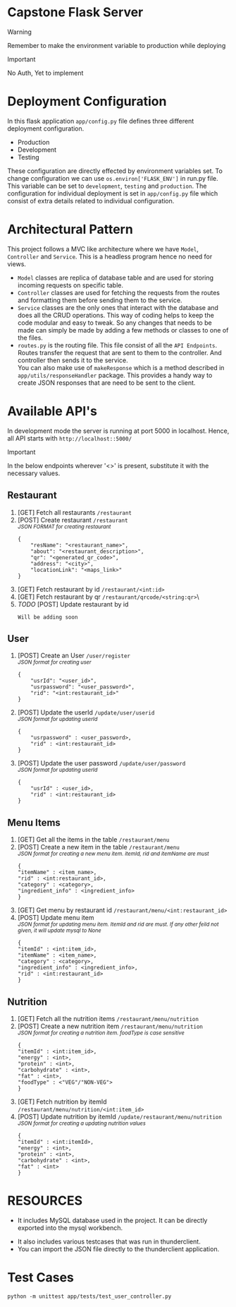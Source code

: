 # Capstone Flask Server

> [!WARNING]
> Remember to make the environment variable to production while deploying

> [!IMPORTANT]
> No Auth, Yet to implement

# Deployment Configuration
In this flask application `app/config.py` file defines three different deployment configuration.
* Production
* Development
* Testing

These configuration are directly effected by environment variables set. To change configuration we can use `os.environ['FLASK_ENV']` in run.py file. This variable can be set to `development`, `testing` and `production`. The configuration for individual deployment is set in `app/config.py` file which consist of extra details related to individual configuration. 

# Architectural Pattern
This project follows a MVC like architecture where we have `Model`, `Controller` and `Service`. This is a headless program hence no need for views. 
* `Model` classes are replica of database table and are used for storing incoming requests on specific table.
* `Controller` classes are used for fetching the requests from the routes and formatting them before sending them to the service.
* `Service` classes are the only ones that interact with the database and does all the CRUD operations.
This way of coding helps to keep the code modular and easy to tweak. So any changes that needs to be made can simply be made by adding a few methods or classes to one of the files.
* `routes.py` is the routing file. This file consist of all the `API Endpoints`. Routes transfer the request that are sent to them to the controller. And controller then sends it to the service.
\
You can also make use of `makeResponse` which is a method described in `app/utils/responseHandler` package. This provides a handy way to create JSON responses that are need to be sent to the client.

# Available API's
In development mode the server is running at port 5000 in localhost. Hence, all API starts with `http://localhost::5000/`

> [!IMPORTANT]
> In the below endpoints wherever '<>' is present, substitute it with the necessary values.

## Restaurant

1. [GET] Fetch all restaurants `/restaurant`
2. [POST] Create restaurant `/restaurant` \
    <sub>*JSON FORMAT for creating restaurant*</sub>
    ```
    {
        "resName": "<restaurant_name>",
        "about": "<restaurant_description>",
        "qr": "<generated_qr_code>",
        "address": "<city>",
        "locationLink": "<maps_link>"
    }
    ```
3. [GET] Fetch restaurant by id `/restaurant/<int:id>`
4. [GET] Fetch restaurant by qr `/restaurant/qrcode/<string:qr>`\
5. *TODO* [POST] Update restaurant by id
    ```
    Will be adding soon
    ```

## User
1. [POST] Create an User `/user/register`\
    <sub>*JSON format for creating user*</sub>
    ```
    {
        "usrId": "<user_id>",
        "usrpassword": "<user_password>",
        "rid": "<int:restaurant_id>"
    }
    ```

2. [POST] Update the userId `/update/user/userid`\
    <sub>*JSON format for updating userId*</sub>
    ```
    {
        "usrpassword" : <user_password>,
        "rid" : <int:restaurant_id>
    }
    ```

3. [POST] Update the user password `/update/user/password`\
    <sub>*JSON format for updating userId*</sub>
    ```
    {
        "usrId" : <user_id>,
        "rid" : <int:restaurant_id>
    }
    ```

## Menu Items
1. [GET] Get all the items in the table `/restaurant/menu`
2. [POST] Create a new item in the table `/restaurant/menu`\
    <sub>*JSON format for creating a new menu item. itemId, rid and itemName are must*</sub>
    ```
    {
    "itemName" : <item_name>,
    "rid" : <int:restaurant_id>,
    "category" : <category>,
    "ingredient_info" : <ingredient_info>
    }
    ```
3. [GET] Get menu by restaurant id `/restaurant/menu/<int:restaurant_id>`
4. [POST] Update menu item\
    <sub>*JSON format for updating menu item. ItemId and rid are must. If any other feild not given, it will update mysql to None*</sub>
    ```
    {
    "itemId" : <int:item_id>,
    "itemName" : <item_name>,
    "category" : <category>,
    "ingredient_info" : <ingredient_info>,
    "rid" : <int:restaurant_id>
    }
    ```

## Nutrition
1. [GET] Fetch all the nutrition items `/restaurant/menu/nutrition`
2. [POST] Create a new nutrition item `/restaurant/menu/nutrition`\
    <sub>*JSON format for creating a nutrition item. foodType is case sensitive*</sub>
    ```
    {
    "itemId" : <int:item_id>,
    "energy" : <int>,
    "protein" : <int>,
    "carbohydrate" : <int>,
    "fat" : <int>,
    "foodType" : <"VEG"/"NON-VEG">
    }
    ```
3. [GET] Fetch nutrition by itemId `/restaurant/menu/nutrition/<int:item_id>`
4. [POST] Update nutrition by itemId `/update/restaurant/menu/nutrition `\
    <sub>*JSON format for creating a updating nutrition values*</sub>
    ```
    {
    "itemId" : <int:itemId>,
    "energy" : <int>,
    "protein" : <int>,
    "carbohydrate" : <int>,
    "fat" : <int>
    }
    ```

# RESOURCES
- It includes MySQL database used in the project. It can be directly exported into the mysql workbench.
* It also includes various testcases that was run in thunderclient.
* You can import the JSON file directly to the thunderclient application.

# Test Cases
```
python -m unittest app/tests/test_user_controller.py
```